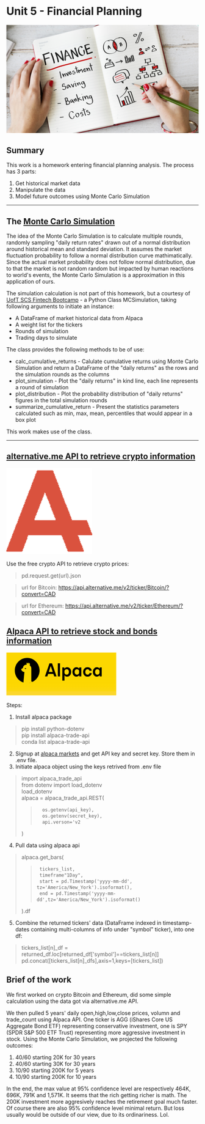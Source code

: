 # Unit 5 - Financial Planning

![Financial Planner](Images/financial-planner.png)

## Summary

This work is a homework entering financial planning analysis. The process has 3 parts:
1. Get historical market data
2. Manipulate the data
3. Model future outcomes using Monte Carlo Simulation 

---

## The [Monte Carlo Simulation](https://www.investopedia.com/terms/m/montecarlosimulation.asp)

The idea of the Monte Carlo Simulation is to calculate multiple rounds, randomly sampling "daily return rates" drawn out of a normal distribution around historical mean and standard deviation. It assumes the market fluctuation probability to follow a normal distribution curve mathimatically. Since the actual market probability does not follow normal distribution, due to that the market is not random random but impacted by human reactions to world's events, the Monte Carlo Simulation is a approximation in this application of ours.

The simulation calculation is not part of this homework, but a courtesy of [UofT SCS Fintech Bootcamp](https://bootcamp.learn.utoronto.ca/fintech/landing/?s=Google-Brand&pkw=%2Bu%20%2Bof%20%2Bt%20%2Bfintech&pcrid=656377915803&pmt=b&utm_source=google&utm_medium=cpc&utm_campaign=GGL%7CUNIVERSITY-OF-TORONTO%7CSEM%7CFINTECH%7C-%7COFL%7CTIER-1%7CALL%7CBRD%7CBMM%7CCore%7CGeneral&utm_term=%2Bu%20%2Bof%20%2Bt%20%2Bfintech&s=google&k=%2Bu%20%2Bof%20%2Bt%20%2Bfintech&utm_adgroupid=106469468377&utm_locationphysicalms=9000942&utm_matchtype=b&utm_network=g&utm_device=c&utm_content=656377915803&utm_placement=&gad=1&gclid=Cj0KCQjw1rqkBhCTARIsAAHz7K0yOYTbFIASPaTuRhhDs7EGyXiLAfBXK8VKAxWmH1fonsmkKzVo3zgaAhQhEALw_wcB&gclsrc=aw.ds.) - a Python Class MCSimulation, taking following arguments to initiate an instance:

* A DataFrame of market historical data from Alpaca
* A weight list for the tickers
* Rounds of simulation
* Trading days to simulate

The class provides the following methods to be of use:
* calc_cumulative_returns - Calulate cumulative returns using Monte Carlo Simulation and return a DataFrame of the "daily returns" as the rows and the simulation rounds as the columns
* plot_simulation - Plot the "daily returns" in kind line, each line represents a round of simulation
* plot_distribution - Plot the probability distribution of "daily returns" figures in the total simulation rounds
* summarize_cumulative_return - Present the statistics parameters calculated such as min, max, mean, percentiles that would appear in a box plot

This work makes use of the class.

---

## [alternative.me API to retrieve crypto information](https://alternative.me/crypto/)

[![Free Crypto API Documentation](Images/alternative.me.png)](https://alternative.me/crypto/api/)

Use the free crypto API to retrieve crypto prices:
>   pd.request.get(url).json

>   url for Bitcoin: https://api.alternative.me/v2/ticker/Bitcoin/?convert=CAD

>   url for Ethereum: https://api.alternative.me/v2/ticker/Ethereum/?convert=CAD

## [Alpaca API to retrieve stock and bonds information](https://alpaca.markets/)

[![alpaca](Images/alpaca.png)](https://alpaca.markets/docs/)

Steps:
1. Install alpaca package
>   pip install python-dotenv\
>   pip install alpaca-trade-api\
>   conda list alpaca-trade-api
2. Signup at [alpaca markets](https://app.alpaca.markets/login) and get API key and secret key. Store them in .env file.
3. Initiate alpaca object using the keys retrived from .env file
>   import alpaca_trade_api   
>   from dotenv import load_dotenv\
>   load_dotenv\
>   alpaca = alpaca_trade_api.REST(
>>       os.getenv(api_key),
>>       os.getenv(secret_key),
>>       api.verson='v2
>   )
4. Pull data using alpaca api
>   alpaca.get_bars(
>>      tickers_list,
>>      timeframe"1Day",
>>      start = pd.Timestamp('yyyy-mm-dd',     tz='America/New_York').isoformat(),
>>      end = pd.Timestamp('yyyy-mm-dd',tz='America/New_York').isoformat()
>   ).df
5. Combine the returned tickers' data (DataFrame indexed in timestamp-dates containing multi-columns of info under "symbol" ticker), into one df:
>   tickers_list[n]_df = returned_df.loc[returned_df['symbol']==tickers_list[n]]
>   pd.concat([tickers_list[n]_dfs],axis=1,keys=[tickers_list])

## Brief of the work

We first worked on crypto Bitcoin and Ethereum, did some simple calculation using the data got via alternative.me API.

We then pulled 5 years' daily open,high,low,close prices, volumn and trade_count using Alpaca API. One ticker is AGG (iShares Core US Aggregate Bond ETF) representing conservative investment, one is SPY (SPDR S&P 500 ETF Trust) representing more aggressive investment in stock. Using the Monte Carlo Simulation, we projected the following outcomes:
1. 40/60 starting 20K for 30 years
2. 40/60 starting 30K for 30 years
3. 10/90 starting 200K for 5 years
4. 10/90 starting 200K for 10 years

In the end, the max value at 95% confidence level are respectively 464K, 696K, 791K and 1,571K. It seems that the rich getting richer is math. The 200K investment more aggresively reaches the retirement goal much faster. Of course there are also 95% confidence level minimal return. But loss usually would be outside of our view, due to its ordinariness. Lol. 

